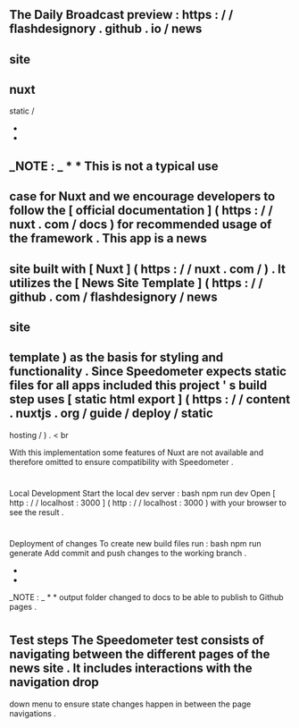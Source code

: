 #
The
Daily
Broadcast
preview
:
https
:
/
/
flashdesignory
.
github
.
io
/
news
-
site
-
nuxt
-
static
/
>
*
*
_NOTE
:
_
*
*
This
is
not
a
typical
use
-
case
for
Nuxt
and
we
encourage
developers
to
follow
the
[
official
documentation
]
(
https
:
/
/
nuxt
.
com
/
docs
)
for
recommended
usage
of
the
framework
.
This
app
is
a
news
-
site
built
with
[
Nuxt
]
(
https
:
/
/
nuxt
.
com
/
)
.
It
utilizes
the
[
News
Site
Template
]
(
https
:
/
/
github
.
com
/
flashdesignory
/
news
-
site
-
template
)
as
the
basis
for
styling
and
functionality
.
Since
Speedometer
expects
static
files
for
all
apps
included
this
project
'
s
build
step
uses
[
static
html
export
]
(
https
:
/
/
content
.
nuxtjs
.
org
/
guide
/
deploy
/
static
-
hosting
/
)
.
<
br
>
With
this
implementation
some
features
of
Nuxt
are
not
available
and
therefore
omitted
to
ensure
compatibility
with
Speedometer
.
#
#
Local
Development
Start
the
local
dev
server
:
bash
npm
run
dev
Open
[
http
:
/
/
localhost
:
3000
]
(
http
:
/
/
localhost
:
3000
)
with
your
browser
to
see
the
result
.
#
#
Deployment
of
changes
To
create
new
build
files
run
:
bash
npm
run
generate
Add
commit
and
push
changes
to
the
working
branch
.
>
*
*
_NOTE
:
_
*
*
output
folder
changed
to
docs
to
be
able
to
publish
to
Github
pages
.
#
#
Test
steps
The
Speedometer
test
consists
of
navigating
between
the
different
pages
of
the
news
site
.
It
includes
interactions
with
the
navigation
drop
-
down
menu
to
ensure
state
changes
happen
in
between
the
page
navigations
.
